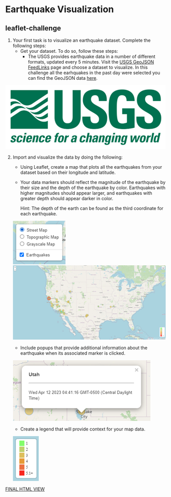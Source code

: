 # Earthquake Visualization
## leaflet-challenge

1. Your first task is to visualize an earthquake dataset. Complete the following steps:
    * Get your dataset. To do so, follow these steps:
        * The USGS provides earthquake data in a number of different formats, updated every 5 minutes. Visit the [USGS GeoJSON FeedLinks](https://earthquake.usgs.gov/earthquakes/feed/v1.0/geojson.php) page and choose a dataset to visualize.
  In this challenge all the earhquakes in the past day were selected you can find the GeoJSON data [here](https://earthquake.usgs.gov/earthquakes/feed/v1.0/summary/all_day.geojson).

  
![](Leaflet-Part-1/images/1-Logo.png)

2. Import and visualize the data by doing the following:
    * Using Leaflet, create a map that plots all the earthquakes from your dataset based on their longitude and latitude.

    * Your data markers should reflect the magnitude of the earthquake by their size and the depth of the earthquake by color. Earthquakes with higher magnitudes should appear larger, and earthquakes with greater depth should appear darker in color.

        Hint: The depth of the earth can be found as the third coordinate for each earthquake.

    ![Basemaps Options](Leaflet-Part-1/images/basemaps.PNG)
    ![Street Map](Leaflet-Part-1/images/street_map.PNG)

    * Include popups that provide additional information about the earthquake when its associated marker is clicked.

    ![Data from earthquake in Utah](Leaflet-Part-1/images/data_popups.PNG)

    * Create a legend that will provide context for your map data.

    ![](Leaflet-Part-1/images/legend.PNG)


[FINAL HTML VIEW](https://candidamg.github.io/leaflet-challenge/)
